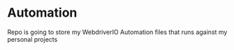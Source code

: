 # Automation
Repo is going to store my WebdriverIO Automation files that runs against my personal projects
